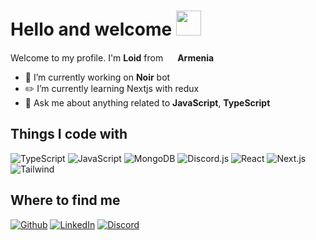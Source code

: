 <h1>Hello and welcome <img src="https://media.giphy.com/media/hvRJCLFzcasrR4ia7z/giphy.gif" width="40"></h1>
<p>Welcome to my profile. I'm <b>Loid</b> from <img src="https://i.postimg.cc/SxYwQpCk/flag-round-250.png" width="15"> <b>Armenia</b>

- 🌿 I’m currently working on <b>Noir</b> bot
- ✏️ I’m currently learning Nextjs with redux
- 🔎 Ask me about anything related to <b>JavaScript</b>, <b>TypeScript</b>

<h2>Things I code with</h2>
<p>
  <img alt="TypeScript" src="https://img.shields.io/badge/-TypeScript-339cff?style=flat-square&logo=typescript&logoColor=white" />
  <img alt="JavaScript" src="https://img.shields.io/badge/-JavaScript-f2df4e?style=flat-square&logo=javascript&logoColor=black" />
  <img alt="MongoDB" src="https://img.shields.io/badge/-MongoDB-13aa52?style=flat-square&logo=mongodb&logoColor=white" />
  <img alt="Discord.js" src="https://img.shields.io/badge/-Discord.js-5865F2?style=flat-square&logo=discord&logoColor=white" />
  <img alt="React" src="https://img.shields.io/badge/-React-45b8d8?style=flat-square&logo=react&logoColor=white" />
  <img alt="Next.js" src="https://img.shields.io/badge/-Next.js-141314?style=flat-square&logo=next.js" />
  <img alt="Tailwind" src="https://img.shields.io/badge/-Tailwindcss-38bdf8?style=flat-square&logo=tailwindcss&logoColor=white" />
</p>

<h2>Where to find me</h2>
<p>
  <a href="https://github.com/loidnoir" target="_blank"><img alt="Github" src="https://img.shields.io/badge/GitHub-1d1e1f.svg?&style=for-the-badge&logo=Github&logoColor=white" /></a>
  <a href="https://www.linkedin.com/in/loid/" target="_blank"><img alt="LinkedIn" src="https://img.shields.io/badge/Loid-339cff.svg?&style=for-the-badge&logo=LinkedIn&logoColor=white" /><a> 
  <a href=" https://discord.gg/WzH5xWArBb" target="_blank"><img alt="Discord" src="https://img.shields.io/badge/Loid%230001-339cff.svg?&style=for-the-badge&logo=Discord&logoColor=white" />
</p>
